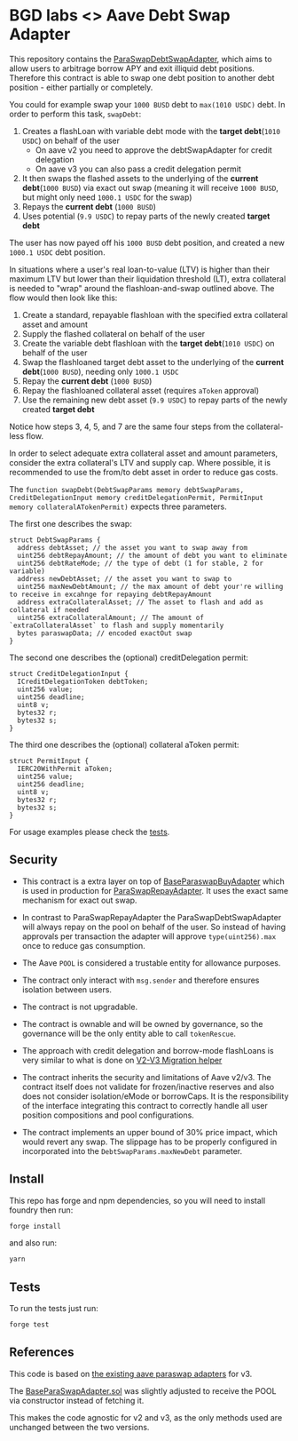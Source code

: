 # BGD labs <> Aave Debt Swap Adapter

This repository contains the [ParaSwapDebtSwapAdapter](./src/contracts/ParaSwapDebtSwapAdapter.sol), which aims to allow users to arbitrage borrow APY and exit illiquid debt positions.
Therefore this contract is able to swap one debt position to another debt position - either partially or completely.

You could for example swap your `1000 BUSD` debt to `max(1010 USDC)` debt.
In order to perform this task, `swapDebt`:

1. Creates a flashLoan with variable debt mode with the **target debt**(`1010 USDC`) on behalf of the user
   - On aave v2 you need to approve the debtSwapAdapter for credit delegation
   - On aave v3 you can also pass a credit delegation permit
2. It then swaps the flashed assets to the underlying of the **current debt**(`1000 BUSD`) via exact out swap (meaning it will receive `1000 BUSD`, but might only need `1000.1 USDC` for the swap)
3. Repays the **current debt** (`1000 BUSD`)
4. Uses potential (`9.9 USDC`) to repay parts of the newly created **target debt**

The user has now payed off his `1000 BUSD` debt position, and created a new `1000.1 USDC` debt position.

In situations where a user's real loan-to-value (LTV) is higher than their maximum LTV but lower than their liquidation threshold (LT), extra collateral is needed to "wrap" around the flashloan-and-swap outlined above. The flow would then look like this:

1. Create a standard, repayable flashloan with the specified extra collateral asset and amount
2. Supply the flashed collateral on behalf of the user
3. Create the variable debt flashloan with the **target debt**(`1010 USDC`) on behalf of the user
4. Swap the flashloaned target debt asset to the underlying of the **current debt**(`1000 BUSD`), needing only `1000.1 USDC`
5. Repay the **current debt** (`1000 BUSD`)
6. Repay the flashloaned collateral asset (requires `aToken` approval)
7. Use the remaining new debt asset (`9.9 USDC`) to repay parts of the newly created **target debt**

Notice how steps 3, 4, 5, and 7 are the same four steps from the collateral-less flow.

In order to select adequate extra collateral asset and amount parameters, consider the extra collateral's LTV and supply cap. Where possible, it is recommended to use the from/to debt asset in order to reduce gas costs.

The `function swapDebt(DebtSwapParams memory debtSwapParams, CreditDelegationInput memory creditDelegationPermit, PermitInput memory collateralATokenPermit)` expects three parameters.

The first one describes the swap:

```solidity
struct DebtSwapParams {
  address debtAsset; // the asset you want to swap away from
  uint256 debtRepayAmount; // the amount of debt you want to eliminate
  uint256 debtRateMode; // the type of debt (1 for stable, 2 for variable)
  address newDebtAsset; // the asset you want to swap to
  uint256 maxNewDebtAmount; // the max amount of debt your're willing to receive in excahnge for repaying debtRepayAmount
  address extraCollateralAsset; // The asset to flash and add as collateral if needed
  uint256 extraCollateralAmount; // The amount of `extraCollateralAsset` to flash and supply momentarily
  bytes paraswapData; // encoded exactOut swap
}

```

The second one describes the (optional) creditDelegation permit:

```solidity
struct CreditDelegationInput {
  ICreditDelegationToken debtToken;
  uint256 value;
  uint256 deadline;
  uint8 v;
  bytes32 r;
  bytes32 s;
}

```

The third one describes the (optional) collateral aToken permit:

```solidity
struct PermitInput {
  IERC20WithPermit aToken;
  uint256 value;
  uint256 deadline;
  uint8 v;
  bytes32 r;
  bytes32 s;
}
```

For usage examples please check the [tests](./tests/).

## Security

- This contract is a extra layer on top of [BaseParaswapBuyAdapter](./src/contracts/BaseParaSwapBuyAdapter.sol) which is used in production for [ParaSwapRepayAdapter](https://github.com/aave/aave-v3-periphery/blob/master/contracts/adapters/paraswap/ParaSwapRepayAdapter.sol). It uses the exact same mechanism for exact out swap.

- In contrast to ParaSwapRepayAdapter the ParaSwapDebtSwapAdapter will always repay on the pool on behalf of the user. So instead of having approvals per transaction the adapter will approve `type(uint256).max` once to reduce gas consumption.

- The Aave `POOL` is considered a trustable entity for allowance purposes.

- The contract only interact with `msg.sender` and therefore ensures isolation between users.

- The contract is not upgradable.

- The contract is ownable and will be owned by governance, so the governance will be the only entity able to call `tokenRescue`.

- The approach with credit delegation and borrow-mode flashLoans is very similar to what is done on [V2-V3 Migration helper](https://github.com/bgd-labs/V2-V3-migration-helpers)

- The contract inherits the security and limitations of Aave v2/v3. The contract itself does not validate for frozen/inactive reserves and also does not consider isolation/eMode or borrowCaps. It is the responsibility of the interface integrating this contract to correctly handle all user position compositions and pool configurations.

- The contract implements an upper bound of 30% price impact, which would revert any swap. The slippage has to be properly configured in incorporated into the `DebtSwapParams.maxNewDebt` parameter.

## Install

This repo has forge and npm dependencies, so you will need to install foundry then run:

```sh
forge install
```

and also run:

```sh
yarn
```

## Tests

To run the tests just run:

```sh
forge test
```

## References

This code is based on [the existing aave paraswap adapters](https://github.com/aave/aave-v3-periphery/tree/master/contracts/adapters/paraswap) for v3.

The [BaseParaSwapAdapter.sol](./src/contracts/BaseParaSwapAdapter.sol) was slightly adjusted to receive the POOL via constructor instead of fetching it.

This makes the code agnostic for v2 and v3, as the only methods used are unchanged between the two versions.
